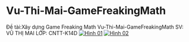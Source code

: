 # Vu-Thi-Mai-GameFreakingMath
Đề tài:Xây dựng Game Freaking Math
Vu-Thi-Mai-GameFreakingMath
SV: VŨ THỊ MAI
LỚP: CNTT-K14D
[![Hình 01](https://photos.google.com "Hình 01")](https://photos.app.goo.gl/ocW797Lg98Dqqbjj6 "Hình 01")
[![Hình 02](https://photos.google.com "Hình 02")](https://photos.app.goo.gl/TpTZDyaiFFFbnr6P8 "Hình 02")
